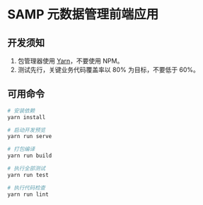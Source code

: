 # SAMP 元数据管理前端应用

## 开发须知

1. 包管理器使用 [Yarn](https://yarnpkg.com/zh-Hans/)，不要使用 NPM。
2. 测试先行，关键业务代码覆盖率以 80% 为目标，不要低于 60%。

## 可用命令
```sh
# 安装依赖
yarn install

# 启动开发预览
yarn run serve

# 打包编译
yarn run build

# 执行全部测试
yarn run test

# 执行代码检查
yarn run lint
```
